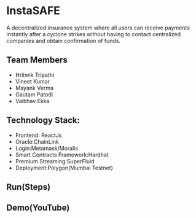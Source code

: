 # InstaSAFE


A decentralized insurance system where all users can receive payments instantly after a cyclone strikes without having to contact centralized companies and obtain confirmation of funds.

## Team Members
- Hritwik Tripathi
- Vineet Kumar
- Mayank Verma
- Gautam Patodi
- Vaibhav Ekka


## Technology Stack:
- Frontend: ReactJs
- Oracle:ChainLink
- Login:Metamask/Moralis
- Smart Contracts Framework:Hardhat
- Premium Streaming:SuperFluid
- Deployment:Polygon(Mumbai Testnet)

## Run(Steps)

## Demo(YouTube)





